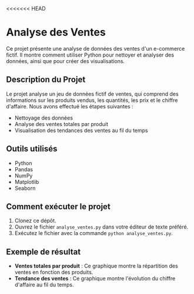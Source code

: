<<<<<<< HEAD
# Analyse des Ventes

Ce projet présente une analyse de données des ventes d'un e-commerce fictif. Il montre comment utiliser Python pour nettoyer et analyser des données, ainsi que pour créer des visualisations.

## Description du Projet

Le projet analyse un jeu de données fictif de ventes, qui comprend des informations sur les produits vendus, les quantités, les prix et le chiffre d'affaire. Nous avons effectué les étapes suivantes :
- Nettoyage des données
- Analyse des ventes totales par produit
- Visualisation des tendances des ventes au fil du temps

## Outils utilisés

- Python
- Pandas
- NumPy
- Matplotlib
- Seaborn

## Comment exécuter le projet

1. Clonez ce dépôt.
2. Ouvrez le fichier `analyse_ventes.py` dans votre éditeur de texte préféré.
3. Exécutez le fichier avec la commande `python analyse_ventes.py`.

## Exemple de résultat

- **Ventes totales par produit** : Ce graphique montre la répartition des ventes en fonction des produits.
- **Tendance des ventes** : Ce graphique montre l'évolution du chiffre d'affaire au fil du temps.
